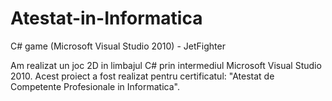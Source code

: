 # Atestat-in-Informatica
C# game (Microsoft Visual Studio 2010) - JetFighter

Am realizat un joc 2D in limbajul C# prin intermediul Microsoft Visual Studio 2010. Acest proiect a fost realizat pentru certificatul: "Atestat de Competente Profesionale in Informatica".
